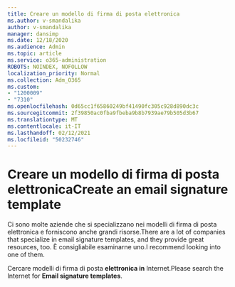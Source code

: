 ```yaml
---
title: Creare un modello di firma di posta elettronica
ms.author: v-smandalika
author: v-smandalika
manager: dansimp
ms.date: 12/18/2020
ms.audience: Admin
ms.topic: article
ms.service: o365-administration
ROBOTS: NOINDEX, NOFOLLOW
localization_priority: Normal
ms.collection: Adm_O365
ms.custom:
- "1200009"
- "7310"
ms.openlocfilehash: 0d65cc1f65860249bf41490fc305c928d890dc3c
ms.sourcegitcommit: 2f39850ac0fba9fbeba9b8b7939ae79b505d3b67
ms.translationtype: MT
ms.contentlocale: it-IT
ms.lasthandoff: 02/12/2021
ms.locfileid: "50232746"
---
```

# <a name="create-an-email-signature-template"></a><span data-ttu-id="49e6c-102">Creare un modello di firma di posta elettronica</span><span class="sxs-lookup"><span data-stu-id="49e6c-102">Create an email signature template</span></span>

<span data-ttu-id="49e6c-103">Ci sono molte aziende che si specializzano nei modelli di firma di posta elettronica e forniscono anche grandi risorse.</span><span class="sxs-lookup"><span data-stu-id="49e6c-103">There are a lot of companies that specialize in email signature templates, and they provide great resources, too.</span></span> <span data-ttu-id="49e6c-104">È consigliabile esaminarne uno.</span><span class="sxs-lookup"><span data-stu-id="49e6c-104">I recommend looking into one of them.</span></span>

<span data-ttu-id="49e6c-105">Cercare modelli di firma di posta **elettronica in** Internet.</span><span class="sxs-lookup"><span data-stu-id="49e6c-105">Please search the Internet for **Email signature templates**.</span></span>